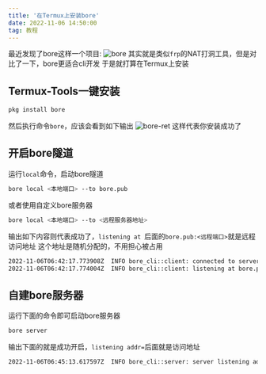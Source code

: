 ```yaml
---
title: '在Termux上安装bore'
date: 2022-11-06 14:50:00
tag: 教程
---
```

最近发现了bore这样一个项目:
![bore](https://resource.huahuo-cn.tk/media/blog/bore-inc.jpg)
其实就是类似`frp`的NAT打洞工具，但是对比了一下，bore更适合cli开发
于是就打算在Termux上安装

## Termux-Tools一键安装

```bash
pkg install bore
```
然后执行命令`bore`，应该会看到如下输出
![bore-ret](https://resource.huahuo-cn.tk/media/blog/bore-ret.jpg)
这样代表你安装成功了

## 开启bore隧道

运行`local`命令，启动bore隧道
```bash
bore local <本地端口> --to bore.pub
```
或者使用自定义bore服务器
```bash
bore local <本地端口> --to <远程服务器地址>
```
输出如下内容则代表成功了，`listening at `后面的`bore.pub:<远程端口>`就是远程访问地址
这个地址是随机分配的，不用担心被占用
```bash
2022-11-06T06:42:17.773908Z  INFO bore_cli::client: connected to server remote_port=38309
2022-11-06T06:42:17.774004Z  INFO bore_cli::client: listening at bore.pub:38309
```

## 自建bore服务器

运行下面的命令即可启动bore服务器
```bash
bore server
```
输出下面的就是成功开启，`listening addr=`后面就是访问地址
```bash
2022-11-06T06:45:13.617597Z  INFO bore_cli::server: server listening addr=0.0.0.0:7835
```
